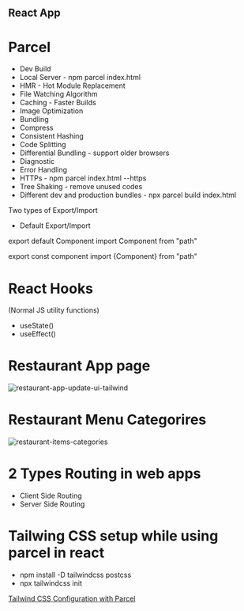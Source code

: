 ## React App

# Parcel
- Dev Build
- Local Server - npm parcel index.html
- HMR - Hot Module Replacement
- File Watching Algorithm
- Caching - Faster Builds
- Image Optimization
- Bundling
- Compress
- Consistent Hashing
- Code Splitting
- Differential Bundling - support older browsers
- Diagnostic
- Error Handling
- HTTPs - npm parcel index.html --https
- Tree Shaking - remove unused codes
- Different dev and production bundles - npx parcel build index.html

Two types of Export/Import

- Default Export/Import

export default Component
import Component from "path"

export const component
import {Component} from "path"

# React Hooks

(Normal JS utility functions)

- useState()
- useEffect()

# Restaurant App page

![restaurant-app-update-ui-tailwind](https://github.com/devashishkumar/reactapp/assets/65059534/e9ca0d04-f381-47c8-8d50-b2382377db76)

# Restaurant Menu Categorires

![restaurant-items-categories](https://github.com/devashishkumar/reactapp/assets/65059534/76e51466-1e08-4f7a-b7cd-923161752fb2)

# 2 Types Routing in web apps

- Client Side Routing
- Server Side Routing

# Tailwing CSS setup while using parcel in react

- npm install -D tailwindcss postcss
- npx tailwindcss init

[Tailwind CSS Configuration with Parcel](https://tailwindcss.com/docs/guides/parcel)
